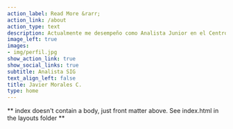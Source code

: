 ```yaml
---
action_label: Read More &rarr;
action_link: /about
action_type: text
description: Actualmente me desempeño como Analista Junior en el Centro de Inteligencia Territorial de la Universidad Adolfo Ibáñez. Dentro de mis funciones se encuentra el trabajo con base de datos espaciales a través del uso de R y ArcGIS.
image_left: true
images:
- img/perfil.jpg
show_action_link: true
show_social_links: true
subtitle: Analista SIG
text_align_left: false
title: Javier Morales C.
type: home
---
```


** index doesn't contain a body, just front matter above.
See index.html in the layouts folder **
